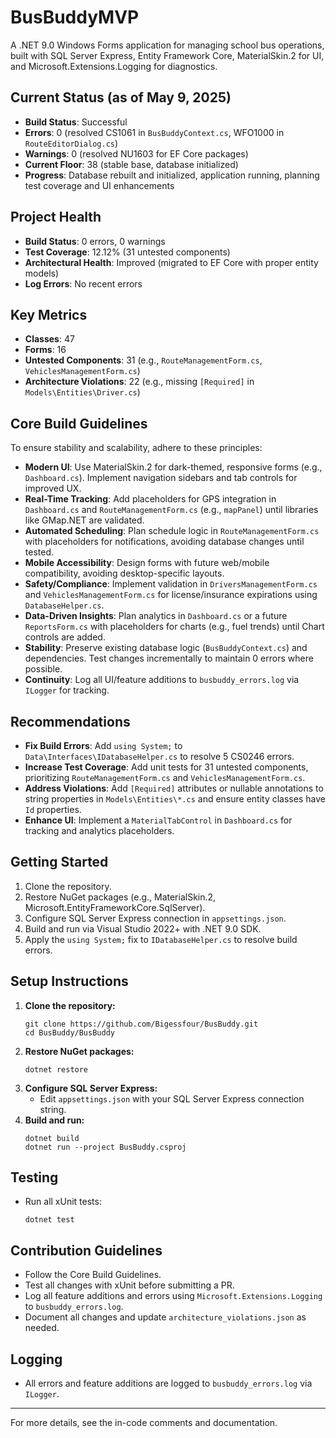 # BusBuddyMVP

A .NET 9.0 Windows Forms application for managing school bus operations, built with SQL Server Express, Entity Framework Core, MaterialSkin.2 for UI, and Microsoft.Extensions.Logging for diagnostics.

## Current Status (as of May 9, 2025)
- **Build Status**: Successful
- **Errors**: 0 (resolved CS1061 in `BusBuddyContext.cs`, WFO1000 in `RouteEditorDialog.cs`)
- **Warnings**: 0 (resolved NU1603 for EF Core packages)
- **Current Floor**: 38 (stable base, database initialized)
- **Progress**: Database rebuilt and initialized, application running, planning test coverage and UI enhancements

## Project Health
- **Build Status**: 0 errors, 0 warnings
- **Test Coverage**: 12.12% (31 untested components)
- **Architectural Health**: Improved (migrated to EF Core with proper entity models)
- **Log Errors**: No recent errors

## Key Metrics
- **Classes**: 47
- **Forms**: 16
- **Untested Components**: 31 (e.g., `RouteManagementForm.cs`, `VehiclesManagementForm.cs`)
- **Architecture Violations**: 22 (e.g., missing `[Required]` in `Models\Entities\Driver.cs`)

## Core Build Guidelines
To ensure stability and scalability, adhere to these principles:
- **Modern UI**: Use MaterialSkin.2 for dark-themed, responsive forms (e.g., `Dashboard.cs`). Implement navigation sidebars and tab controls for improved UX.
- **Real-Time Tracking**: Add placeholders for GPS integration in `Dashboard.cs` and `RouteManagementForm.cs` (e.g., `mapPanel`) until libraries like GMap.NET are validated.
- **Automated Scheduling**: Plan schedule logic in `RouteManagementForm.cs` with placeholders for notifications, avoiding database changes until tested.
- **Mobile Accessibility**: Design forms with future web/mobile compatibility, avoiding desktop-specific layouts.
- **Safety/Compliance**: Implement validation in `DriversManagementForm.cs` and `VehiclesManagementForm.cs` for license/insurance expirations using `DatabaseHelper.cs`.
- **Data-Driven Insights**: Plan analytics in `Dashboard.cs` or a future `ReportsForm.cs` with placeholders for charts (e.g., fuel trends) until Chart controls are added.
- **Stability**: Preserve existing database logic (`BusBuddyContext.cs`) and dependencies. Test changes incrementally to maintain 0 errors where possible.
- **Continuity**: Log all UI/feature additions to `busbuddy_errors.log` via `ILogger` for tracking.

## Recommendations
- **Fix Build Errors**: Add `using System;` to `Data\Interfaces\IDatabaseHelper.cs` to resolve 5 CS0246 errors.
- **Increase Test Coverage**: Add unit tests for 31 untested components, prioritizing `RouteManagementForm.cs` and `VehiclesManagementForm.cs`.
- **Address Violations**: Add `[Required]` attributes or nullable annotations to string properties in `Models\Entities\*.cs` and ensure entity classes have `Id` properties.
- **Enhance UI**: Implement a `MaterialTabControl` in `Dashboard.cs` for tracking and analytics placeholders.

## Getting Started
1. Clone the repository.
2. Restore NuGet packages (e.g., MaterialSkin.2, Microsoft.EntityFrameworkCore.SqlServer).
3. Configure SQL Server Express connection in `appsettings.json`.
4. Build and run via Visual Studio 2022+ with .NET 9.0 SDK.
5. Apply the `using System;` fix to `IDatabaseHelper.cs` to resolve build errors.

## Setup Instructions
1. **Clone the repository:**
   ```pwsh
   git clone https://github.com/Bigessfour/BusBuddy.git
   cd BusBuddy/BusBuddy
   ```
2. **Restore NuGet packages:**
   ```pwsh
   dotnet restore
   ```
3. **Configure SQL Server Express:**
   - Edit `appsettings.json` with your SQL Server Express connection string.
4. **Build and run:**
   ```pwsh
   dotnet build
   dotnet run --project BusBuddy.csproj
   ```

## Testing
- Run all xUnit tests:
  ```pwsh
  dotnet test
  ```

## Contribution Guidelines
- Follow the Core Build Guidelines.
- Test all changes with xUnit before submitting a PR.
- Log all feature additions and errors using `Microsoft.Extensions.Logging` to `busbuddy_errors.log`.
- Document all changes and update `architecture_violations.json` as needed.

## Logging
- All errors and feature additions are logged to `busbuddy_errors.log` via `ILogger`.

---
For more details, see the in-code comments and documentation.